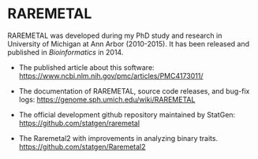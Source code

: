 # RAREMETAL
RAREMETAL was developed during my PhD study and research in University of Michigan at Ann Arbor (2010-2015). It has been released and published in <em>Bioinformatics</em> in 2014.

- The published article about this software: 
https://www.ncbi.nlm.nih.gov/pmc/articles/PMC4173011/

- The documentation of RAREMETAL, source code releases, and bug-fix logs:
https://genome.sph.umich.edu/wiki/RAREMETAL

- The official development github repository maintained by StatGen:
https://github.com/statgen/raremetal

- The Raremetal2 with improvements in analyzing binary traits. 
https://github.com/statgen/Raremetal2
